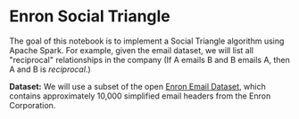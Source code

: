 # Enron Social Triangle 

The goal of this notebook is to implement a Social Triangle algorithm using Apache Spark. For example, given the email dataset, we will list all "reciprocal" relationships in the company (If A emails B and B emails A, then A and B is *reciprocal*.)

**Dataset:** We will use a subset of the open [Enron Email Dataset](https://www.cs.cmu.edu/~./enron/ "Enron Email Dataset"), which contains approximately 10,000 simplified email headers from the Enron Corporation.

